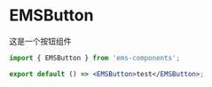 # EMSButton

这是一个按钮组件

```jsx
import { EMSButton } from 'ems-components';

export default () => <EMSButton>test</EMSButton>;
```
